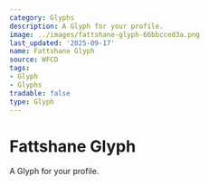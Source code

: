 ```yaml
---
category: Glyphs
description: A Glyph for your profile.
image: ../images/fattshane-glyph-66bbcced3a.png
last_updated: '2025-09-17'
name: Fattshane Glyph
source: WFCD
tags:
- Glyph
- Glyphs
tradable: false
type: Glyph
---
```


# Fattshane Glyph

A Glyph for your profile.

